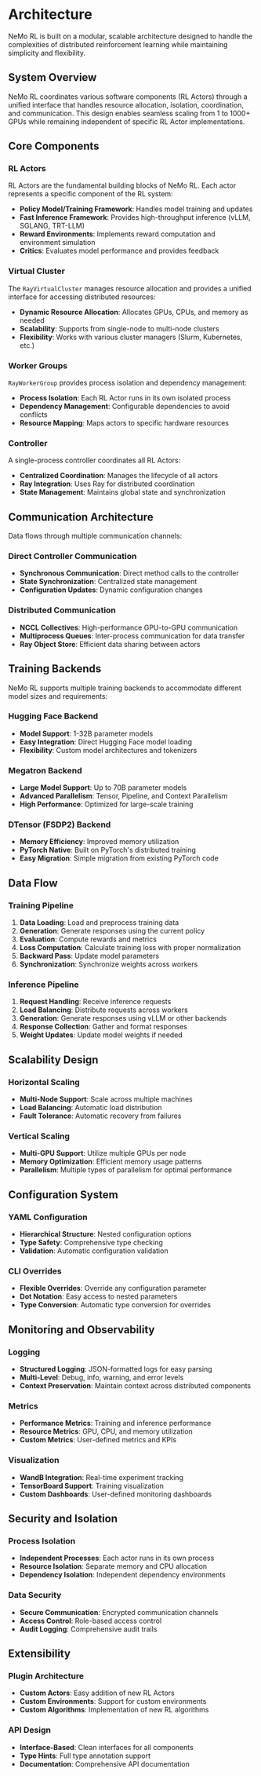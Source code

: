 # Architecture

NeMo RL is built on a modular, scalable architecture designed to handle the complexities of distributed reinforcement learning while maintaining simplicity and flexibility.

## System Overview

NeMo RL coordinates various software components (RL Actors) through a unified interface that handles resource allocation, isolation, coordination, and communication. This design enables seamless scaling from 1 to 1000+ GPUs while remaining independent of specific RL Actor implementations.

## Core Components

### RL Actors

RL Actors are the fundamental building blocks of NeMo RL. Each actor represents a specific component of the RL system:

- **Policy Model/Training Framework**: Handles model training and updates
- **Fast Inference Framework**: Provides high-throughput inference (vLLM, SGLANG, TRT-LLM)
- **Reward Environments**: Implements reward computation and environment simulation
- **Critics**: Evaluates model performance and provides feedback

### Virtual Cluster

The `RayVirtualCluster` manages resource allocation and provides a unified interface for accessing distributed resources:

- **Dynamic Resource Allocation**: Allocates GPUs, CPUs, and memory as needed
- **Scalability**: Supports from single-node to multi-node clusters
- **Flexibility**: Works with various cluster managers (Slurm, Kubernetes, etc.)

### Worker Groups

`RayWorkerGroup` provides process isolation and dependency management:

- **Process Isolation**: Each RL Actor runs in its own isolated process
- **Dependency Management**: Configurable dependencies to avoid conflicts
- **Resource Mapping**: Maps actors to specific hardware resources

### Controller

A single-process controller coordinates all RL Actors:

- **Centralized Coordination**: Manages the lifecycle of all actors
- **Ray Integration**: Uses Ray for distributed coordination
- **State Management**: Maintains global state and synchronization

## Communication Architecture

Data flows through multiple communication channels:

### Direct Controller Communication
- **Synchronous Communication**: Direct method calls to the controller
- **State Synchronization**: Centralized state management
- **Configuration Updates**: Dynamic configuration changes

### Distributed Communication
- **NCCL Collectives**: High-performance GPU-to-GPU communication
- **Multiprocess Queues**: Inter-process communication for data transfer
- **Ray Object Store**: Efficient data sharing between actors

## Training Backends

NeMo RL supports multiple training backends to accommodate different model sizes and requirements:

### Hugging Face Backend
- **Model Support**: 1-32B parameter models
- **Easy Integration**: Direct Hugging Face model loading
- **Flexibility**: Custom model architectures and tokenizers

### Megatron Backend
- **Large Model Support**: Up to 70B parameter models
- **Advanced Parallelism**: Tensor, Pipeline, and Context Parallelism
- **High Performance**: Optimized for large-scale training

### DTensor (FSDP2) Backend
- **Memory Efficiency**: Improved memory utilization
- **PyTorch Native**: Built on PyTorch's distributed training
- **Easy Migration**: Simple migration from existing PyTorch code

## Data Flow

### Training Pipeline
1. **Data Loading**: Load and preprocess training data
2. **Generation**: Generate responses using the current policy
3. **Evaluation**: Compute rewards and metrics
4. **Loss Computation**: Calculate training loss with proper normalization
5. **Backward Pass**: Update model parameters
6. **Synchronization**: Synchronize weights across workers

### Inference Pipeline
1. **Request Handling**: Receive inference requests
2. **Load Balancing**: Distribute requests across workers
3. **Generation**: Generate responses using vLLM or other backends
4. **Response Collection**: Gather and format responses
5. **Weight Updates**: Update model weights if needed

## Scalability Design

### Horizontal Scaling
- **Multi-Node Support**: Scale across multiple machines
- **Load Balancing**: Automatic load distribution
- **Fault Tolerance**: Automatic recovery from failures

### Vertical Scaling
- **Multi-GPU Support**: Utilize multiple GPUs per node
- **Memory Optimization**: Efficient memory usage patterns
- **Parallelism**: Multiple types of parallelism for optimal performance

## Configuration System

### YAML Configuration
- **Hierarchical Structure**: Nested configuration options
- **Type Safety**: Comprehensive type checking
- **Validation**: Automatic configuration validation

### CLI Overrides
- **Flexible Overrides**: Override any configuration parameter
- **Dot Notation**: Easy access to nested parameters
- **Type Conversion**: Automatic type conversion for overrides

## Monitoring and Observability

### Logging
- **Structured Logging**: JSON-formatted logs for easy parsing
- **Multi-Level**: Debug, info, warning, and error levels
- **Context Preservation**: Maintain context across distributed components

### Metrics
- **Performance Metrics**: Training and inference performance
- **Resource Metrics**: GPU, CPU, and memory utilization
- **Custom Metrics**: User-defined metrics and KPIs

### Visualization
- **WandB Integration**: Real-time experiment tracking
- **TensorBoard Support**: Training visualization
- **Custom Dashboards**: User-defined monitoring dashboards

## Security and Isolation

### Process Isolation
- **Independent Processes**: Each actor runs in its own process
- **Resource Isolation**: Separate memory and CPU allocation
- **Dependency Isolation**: Independent dependency environments

### Data Security
- **Secure Communication**: Encrypted communication channels
- **Access Control**: Role-based access control
- **Audit Logging**: Comprehensive audit trails

## Extensibility

### Plugin Architecture
- **Custom Actors**: Easy addition of new RL Actors
- **Custom Environments**: Support for custom environments
- **Custom Algorithms**: Implementation of new RL algorithms

### API Design
- **Interface-Based**: Clean interfaces for all components
- **Type Hints**: Full type annotation support
- **Documentation**: Comprehensive API documentation 